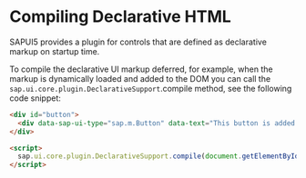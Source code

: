 <!-- loio91f1454b6f4d1014b6dd926db0e91070 -->

# Compiling Declarative HTML

SAPUI5 provides a plugin for controls that are defined as declarative markup on startup time.

To compile the declarative UI markup deferred, for example, when the markup is dynamically loaded and added to the DOM you can call the `sap.ui.core.plugin.DeclarativeSupport`.compile method, see the following code snippet:

```html
<div id="button">
  <div data-sap-ui-type="sap.m.Button" data-text="This button is added dynamically"></div>
</div>

<script>
  sap.ui.core.plugin.DeclarativeSupport.compile(document.getElementById("button"));
</script>
```

